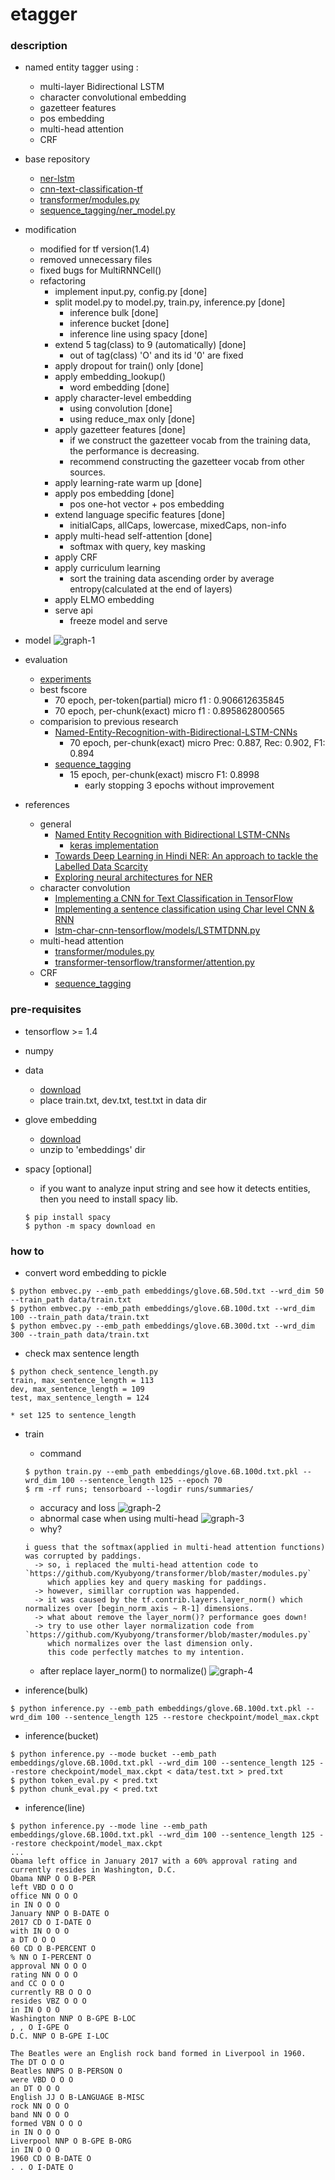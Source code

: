 etagger
====

### description

- named entity tagger using :
  - multi-layer Bidirectional LSTM
  - character convolutional embedding
  - gazetteer features
  - pos embedding
  - multi-head attention
  - CRF

- base repository
  - [ner-lstm](https://github.com/monikkinom/ner-lstm)
  - [cnn-text-classification-tf](https://github.com/dennybritz/cnn-text-classification-tf/blob/master/text_cnn.py)
  - [transformer/modules.py](https://github.com/Kyubyong/transformer/blob/master/modules.py)
  - [sequence_tagging/ner_model.py](https://github.com/guillaumegenthial/sequence_tagging/blob/master/model/ner_model.py)

- modification
  - modified for tf version(1.4)
  - removed unnecessary files
  - fixed bugs for MultiRNNCell()
  - refactoring
    - implement input.py, config.py [done]
    - split model.py to model.py, train.py, inference.py [done]
      - inference bulk [done]
      - inference bucket [done]
      - inference line using spacy [done]
    - extend 5 tag(class) to 9 (automatically) [done]
      - out of tag(class) 'O' and its id '0' are fixed
    - apply dropout for train() only [done]
    - apply embedding_lookup()
      - word embedding [done]
    - apply character-level embedding
      - using convolution [done]
      - using reduce_max only [done]
    - apply gazetteer features [done]
      - if we construct the gazetteer vocab from the training data, the performance is decreasing.
      - recommend constructing the gazetteer vocab from other sources.
    - apply learning-rate warm up [done]
    - apply pos embedding [done]
      - pos one-hot vector + pos embedding
    - extend language specific features [done]
      - initialCaps, allCaps, lowercase, mixedCaps, non-info
    - apply multi-head self-attention [done]
      - softmax with query, key masking
    - apply CRF
    - apply curriculum learning
      - sort the training data ascending order by average entropy(calculated at the end of layers) 
    - apply ELMO embedding
    - serve api
      - freeze model and serve

- model
  ![graph-1](https://raw.githubusercontent.com/dsindex/etagger/master/etc/graph-1.png)

- evaluation
  - [experiments](https://github.com/dsindex/etagger/blob/master/README_DEV.md)
  - best fscore
    - 70 epoch, per-token(partial) micro f1 : 0.906612635845
    - 70 epoch, per-chunk(exact)   micro f1 : 0.895862800565
  - comparision to previous research
    - [Named-Entity-Recognition-with-Bidirectional-LSTM-CNNs](https://github.com/kamalkraj/Named-Entity-Recognition-with-Bidirectional-LSTM-CNNs)
      - 70 epoch, per-chunk(exact) micro Prec: 0.887, Rec: 0.902, F1: 0.894
    - [sequence_tagging](https://github.com/guillaumegenthial/sequence_tagging)
      - 15 epoch, per-chunk(exact) miscro F1: 0.8998
        - early stopping 3 epochs without improvement

- references
  - general
    - [Named Entity Recognition with Bidirectional LSTM-CNNs](https://www.aclweb.org/anthology/Q16-1026)
      - [keras implementation](https://github.com/kamalkraj/Named-Entity-Recognition-with-Bidirectional-LSTM-CNNs)
    - [Towards Deep Learning in Hindi NER: An approach to tackle the Labelled Data Scarcity](https://arxiv.org/pdf/1610.09756.pdf)
    - [Exploring neural architectures for NER](https://web.stanford.edu/class/cs224n/reports/6896582.pdf)
  - character convolution
    - [Implementing a CNN for Text Classification in TensorFlow](http://www.wildml.com/2015/12/implementing-a-cnn-for-text-classification-in-tensorflow/)
    - [Implementing a sentence classification using Char level CNN & RNN](https://github.com/cuteboydot/Sentence-Classification-using-Char-CNN-and-RNN)
    - [lstm-char-cnn-tensorflow/models/LSTMTDNN.py](https://github.com/carpedm20/lstm-char-cnn-tensorflow/blob/master/models/LSTMTDNN.py)
  - multi-head attention
    - [transformer/modules.py](https://github.com/Kyubyong/transformer/blob/master/modules.py)
    - [transformer-tensorflow/transformer/attention.py](https://github.com/DongjunLee/transformer-tensorflow/blob/master/transformer/attention.py)
  - CRF
    - [sequence_tagging](https://github.com/guillaumegenthial/sequence_tagging/blob/master/model/ner_model.py)

### pre-requisites

- tensorflow >= 1.4

- numpy

- data
  - [download](https://github.com/mxhofer/Named-Entity-Recognition-BidirectionalLSTM-CNN-CoNLL/tree/master/data) 
  - place train.txt, dev.txt, test.txt in data dir

- glove embedding
  - [download](http://nlp.stanford.edu/data/glove.6B.zip)
  - unzip to 'embeddings' dir

- spacy [optional]
  - if you want to analyze input string and see how it detects entities, then you need to install spacy lib.
  ```
  $ pip install spacy
  $ python -m spacy download en
  ```

### how to 

- convert word embedding to pickle
```
$ python embvec.py --emb_path embeddings/glove.6B.50d.txt --wrd_dim 50 --train_path data/train.txt
$ python embvec.py --emb_path embeddings/glove.6B.100d.txt --wrd_dim 100 --train_path data/train.txt
$ python embvec.py --emb_path embeddings/glove.6B.300d.txt --wrd_dim 300 --train_path data/train.txt
```

- check max sentence length
```
$ python check_sentence_length.py
train, max_sentence_length = 113
dev, max_sentence_length = 109
test, max_sentence_length = 124

* set 125 to sentence_length
```

- train
  - command
  ```
  $ python train.py --emb_path embeddings/glove.6B.100d.txt.pkl --wrd_dim 100 --sentence_length 125 --epoch 70
  $ rm -rf runs; tensorboard --logdir runs/summaries/
  ```
  - accuracy and loss
  ![graph-2](https://raw.githubusercontent.com/dsindex/etagger/master/etc/graph-2.png)
  - abnormal case when using multi-head
  ![graph-3](https://raw.githubusercontent.com/dsindex/etagger/master/etc/graph-3.png)
  - why? 
  ```
  i guess that the softmax(applied in multi-head attention functions) was corrupted by paddings.
    -> so, i replaced the multi-head attention code to `https://github.com/Kyubyong/transformer/blob/master/modules.py`
       which applies key and query masking for paddings.
    -> however, simillar corruption was happended.
    -> it was caused by the tf.contrib.layers.layer_norm() which normalizes over [begin_norm_axis ~ R-1] dimensions.
    -> what about remove the layer_norm()? performance goes down!
    -> try to use other layer normalization code from `https://github.com/Kyubyong/transformer/blob/master/modules.py`
       which normalizes over the last dimension only.
       this code perfectly matches to my intention.
  ```
  - after replace layer_norm() to normalize()
  ![graph-4](https://raw.githubusercontent.com/dsindex/etagger/master/etc/graph-4.png)

- inference(bulk)
```
$ python inference.py --emb_path embeddings/glove.6B.100d.txt.pkl --wrd_dim 100 --sentence_length 125 --restore checkpoint/model_max.ckpt
```

- inference(bucket)
```
$ python inference.py --mode bucket --emb_path embeddings/glove.6B.100d.txt.pkl --wrd_dim 100 --sentence_length 125 --restore checkpoint/model_max.ckpt < data/test.txt > pred.txt
$ python token_eval.py < pred.txt
$ python chunk_eval.py < pred.txt
```

- inference(line)
```
$ python inference.py --mode line --emb_path embeddings/glove.6B.100d.txt.pkl --wrd_dim 100 --sentence_length 125 --restore checkpoint/model_max.ckpt
...
Obama left office in January 2017 with a 60% approval rating and currently resides in Washington, D.C.
Obama NNP O O B-PER
left VBD O O O
office NN O O O
in IN O O O
January NNP O B-DATE O
2017 CD O I-DATE O
with IN O O O
a DT O O O
60 CD O B-PERCENT O
% NN O I-PERCENT O
approval NN O O O
rating NN O O O
and CC O O O
currently RB O O O
resides VBZ O O O
in IN O O O
Washington NNP O B-GPE B-LOC
, , O I-GPE O
D.C. NNP O B-GPE I-LOC

The Beatles were an English rock band formed in Liverpool in 1960.
The DT O O O
Beatles NNPS O B-PERSON O
were VBD O O O
an DT O O O
English JJ O B-LANGUAGE B-MISC
rock NN O O O
band NN O O O
formed VBN O O O
in IN O O O
Liverpool NNP O B-GPE B-ORG
in IN O O O
1960 CD O B-DATE O
. . O I-DATE O
```

